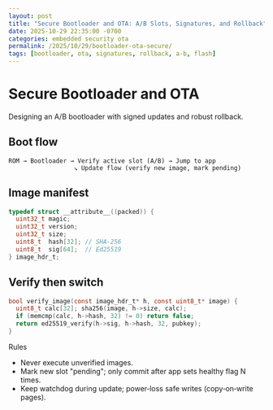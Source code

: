 ```yaml
---
layout: post
title: "Secure Bootloader and OTA: A/B Slots, Signatures, and Rollback"
date: 2025-10-29 22:35:00 -0700
categories: embedded security ota
permalink: /2025/10/29/bootloader-ota-secure/
tags: [bootloader, ota, signatures, rollback, a-b, flash]
---
```


# Secure Bootloader and OTA

Designing an A/B bootloader with signed updates and robust rollback.

## Boot flow

```
ROM → Bootloader → Verify active slot (A/B) → Jump to app
                  ↘ Update flow (verify new image, mark pending)
```

## Image manifest

```c
typedef struct __attribute__((packed)) {
  uint32_t magic;
  uint32_t version;
  uint32_t size;
  uint8_t  hash[32]; // SHA-256
  uint8_t  sig[64];  // Ed25519
} image_hdr_t;
```

## Verify then switch

```c
bool verify_image(const image_hdr_t* h, const uint8_t* image) {
  uint8_t calc[32]; sha256(image, h->size, calc);
  if (memcmp(calc, h->hash, 32) != 0) return false;
  return ed25519_verify(h->sig, h->hash, 32, pubkey);
}
```

Rules
- Never execute unverified images.
- Mark new slot "pending"; only commit after app sets healthy flag N times.
- Keep watchdog during update; power‑loss safe writes (copy‑on‑write pages).

